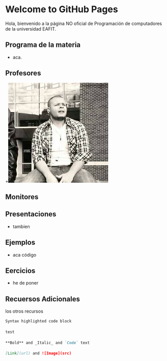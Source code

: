 # Welcome to GitHub Pages

Hola, bienvenido a la página NO oficial de Programación de computadores de la universidad EAFIT.

## Programa de la materia
  + aca.

## Profesores
  +![Sergio Monsalve](/aux/img/sam.jpg)

## Monitores

## Presentaciones
  + tambien

## Ejemplos
 + aca código


## Eercicios
  - he de poner

## Recuersos Adicionales
  los otros recursos

```markdown
Syntax highlighted code block

test

**Bold** and _Italic_ and `Code` text

[Link](url) and ![Image](src)
```
